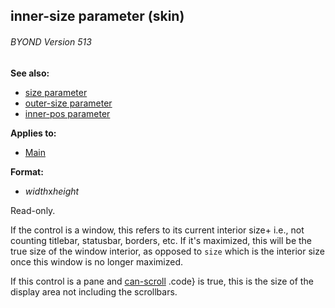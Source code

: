 ## inner-size parameter (skin) 
###### BYOND Version 513
**See also:**
+   [size parameter](/ref/%7Bskin%7D/param/size.md) 
+   [outer-size parameter](/ref/%7Bskin%7D/param/outer-size.md) 
+   [inner-pos parameter](/ref/%7Bskin%7D/param/inner-pos.md) 
<!-- -->
**Applies to:**
+   [Main](/ref/%7Bskin%7D/control/main.md) 
<!-- -->
**Format:**
+   *width*x*height*


Read-only. 

If the control is a window, this refers to
its current interior size+ i.e., not counting titlebar, statusbar,
borders, etc. If it\'s maximized, this will be the true size of the
window interior, as opposed to `size` which is the interior size once
this window is no longer maximized. 

If this control is a pane
and [can-scroll](/ref/%7Bskin%7D/param/can-scroll.md) .code} is true, this is
the size of the display area not including the scrollbars.
